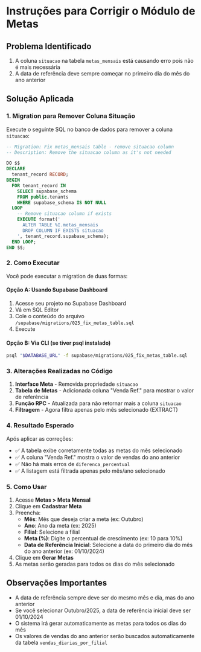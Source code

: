 # Instruções para Corrigir o Módulo de Metas

## Problema Identificado

1. A coluna `situacao` na tabela `metas_mensais` está causando erro pois não é mais necessária
2. A data de referência deve sempre começar no primeiro dia do mês do ano anterior

## Solução Aplicada

### 1. Migration para Remover Coluna Situação

Execute o seguinte SQL no banco de dados para remover a coluna `situacao`:

```sql
-- Migration: Fix metas_mensais table - remove situacao column
-- Description: Remove the situacao column as it's not needed

DO $$
DECLARE
  tenant_record RECORD;
BEGIN
  FOR tenant_record IN 
    SELECT supabase_schema 
    FROM public.tenants 
    WHERE supabase_schema IS NOT NULL
  LOOP
    -- Remove situacao column if exists
    EXECUTE format('
      ALTER TABLE %I.metas_mensais 
      DROP COLUMN IF EXISTS situacao
    ', tenant_record.supabase_schema);
  END LOOP;
END $$;
```

### 2. Como Executar

Você pode executar a migration de duas formas:

#### Opção A: Usando Supabase Dashboard
1. Acesse seu projeto no Supabase Dashboard
2. Vá em SQL Editor
3. Cole o conteúdo do arquivo `/supabase/migrations/025_fix_metas_table.sql`
4. Execute

#### Opção B: Via CLI (se tiver psql instalado)
```bash
psql "$DATABASE_URL" -f supabase/migrations/025_fix_metas_table.sql
```

### 3. Alterações Realizadas no Código

1. **Interface Meta** - Removida propriedade `situacao`
2. **Tabela de Metas** - Adicionada coluna "Venda Ref." para mostrar o valor de referência
3. **Função RPC** - Atualizada para não retornar mais a coluna `situacao`
4. **Filtragem** - Agora filtra apenas pelo mês selecionado (EXTRACT)

### 4. Resultado Esperado

Após aplicar as correções:

- ✅ A tabela exibe corretamente todas as metas do mês selecionado
- ✅ A coluna "Venda Ref." mostra o valor de vendas do ano anterior
- ✅ Não há mais erros de `diferenca_percentual`
- ✅ A listagem está filtrada apenas pelo mês/ano selecionado

### 5. Como Usar

1. Acesse **Metas > Meta Mensal**
2. Clique em **Cadastrar Meta**
3. Preencha:
   - **Mês**: Mês que deseja criar a meta (ex: Outubro)
   - **Ano**: Ano da meta (ex: 2025)
   - **Filial**: Selecione a filial
   - **Meta (%)**: Digite o percentual de crescimento (ex: 10 para 10%)
   - **Data de Referência Inicial**: Selecione a data do primeiro dia do mês do ano anterior (ex: 01/10/2024)
4. Clique em **Gerar Metas**
5. As metas serão geradas para todos os dias do mês selecionado

## Observações Importantes

- A data de referência sempre deve ser do mesmo mês e dia, mas do ano anterior
- Se você selecionar Outubro/2025, a data de referência inicial deve ser 01/10/2024
- O sistema irá gerar automaticamente as metas para todos os dias do mês
- Os valores de vendas do ano anterior serão buscados automaticamente da tabela `vendas_diarias_por_filial`
